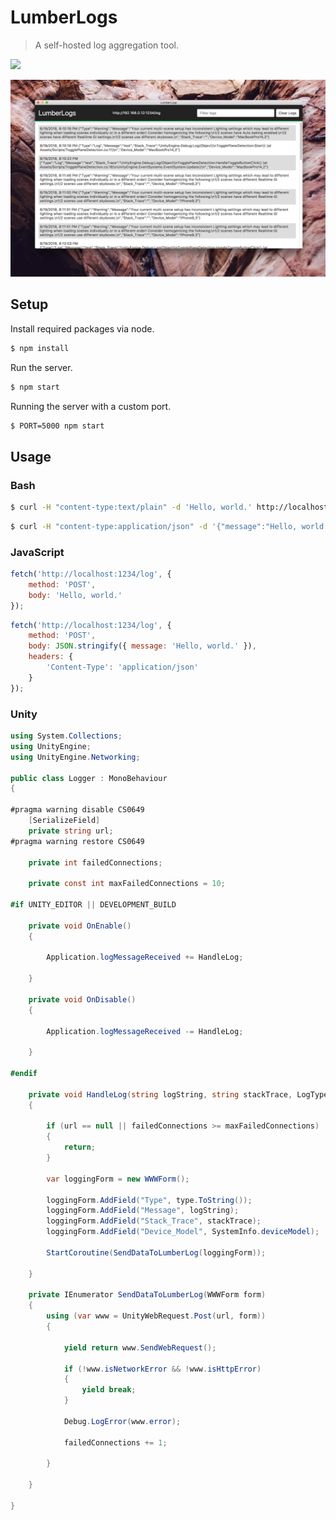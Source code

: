 # LumberLogs

> A self-hosted log aggregation tool.

[![](https://img.shields.io/badge/Trello-Board-blue.svg)](https://trello.com/b/BIqhJuLP/lumberlogs)

![](screenshot.jpg)

## Setup

Install required packages via node.

```bash
$ npm install
```

Run the server.

```bash
$ npm start
```

Running the server with a custom port.

```bash
$ PORT=5000 npm start
```

## Usage

### Bash

```bash
$ curl -H "content-type:text/plain" -d 'Hello, world.' http://localhost:1234/log
```

```bash
$ curl -H "content-type:application/json" -d '{"message":"Hello, world."}' http://localhost:1234/log
```

### JavaScript

```javascript
fetch('http://localhost:1234/log', {
    method: 'POST',
    body: 'Hello, world.'
});
```

```javascript
fetch('http://localhost:1234/log', {
    method: 'POST',
    body: JSON.stringify({ message: 'Hello, world.' }),
    headers: {
        'Content-Type': 'application/json'
    }
});
```

### Unity

```csharp
using System.Collections;
using UnityEngine;
using UnityEngine.Networking;

public class Logger : MonoBehaviour
{

#pragma warning disable CS0649
    [SerializeField]
    private string url;
#pragma warning restore CS0649

    private int failedConnections;

    private const int maxFailedConnections = 10;

#if UNITY_EDITOR || DEVELOPMENT_BUILD

    private void OnEnable()
    {

        Application.logMessageReceived += HandleLog;

    }

    private void OnDisable()
    {

        Application.logMessageReceived -= HandleLog;

    }

#endif

    private void HandleLog(string logString, string stackTrace, LogType type)
    {

        if (url == null || failedConnections >= maxFailedConnections)
        {
            return;
        }

        var loggingForm = new WWWForm();

        loggingForm.AddField("Type", type.ToString());
        loggingForm.AddField("Message", logString);
        loggingForm.AddField("Stack_Trace", stackTrace);
        loggingForm.AddField("Device_Model", SystemInfo.deviceModel);

        StartCoroutine(SendDataToLumberLog(loggingForm));

    }

    private IEnumerator SendDataToLumberLog(WWWForm form)
    {
        using (var www = UnityWebRequest.Post(url, form))
        {

            yield return www.SendWebRequest();

            if (!www.isNetworkError && !www.isHttpError)
            {
                yield break;
            }

            Debug.LogError(www.error);

            failedConnections += 1;

        }

    }

}
```
